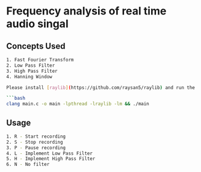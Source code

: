 # Frequency analysis of real time audio singal

## Concepts Used

```bash 
1. Fast Fourier Transform
2. Low Pass Filter
3. High Pass Filter
4. Hanning Window

Please install [raylib](https://github.com/raysan5/raylib) and run the command below.

```bash
clang main.c -o main -lpthread -lraylib -lm && ./main
```

## Usage

```bash 
1. R - Start recording
2. S - Stop recording
3. P - Pause recording 
4. L - Implement Low Pass Filter
5. H - Implement High Pass Filter
6. N - No filter
